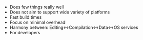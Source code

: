 * Does few things really well
* Does not aim to support wide variety of platforms
* Fast build times
* Focus on minimal overhead
* Harmony between: Editing<->Compilation<->Data<->OS services
* For developers
